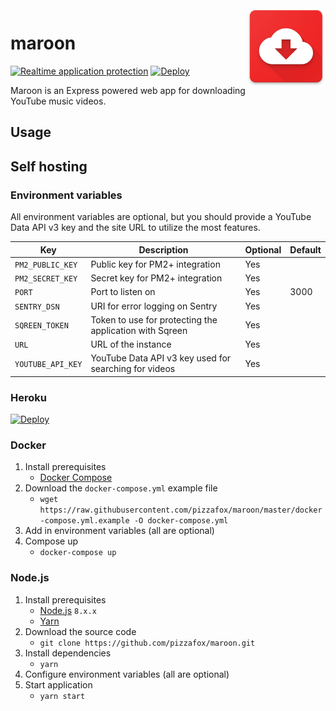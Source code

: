 <img src="./public/img/logo.png" width="25%" align="right">

# maroon

[![Realtime application protection](https://s3-eu-west-1.amazonaws.com/sqreen-assets/badges/20171107/sqreen-light-badge.svg)](https://www.sqreen.io/?utm_source=badge) [![Deploy](https://www.herokucdn.com/deploy/button.svg)](https://heroku.com/deploy?template=https://github.com/pizzafox/maroon/tree/master)

Maroon is an Express powered web app for downloading YouTube music videos.

## Usage

## Self hosting

### Environment variables

All environment variables are optional, but you should provide a YouTube Data API v3 key and the site URL to utilize the most features.

| Key               | Description                                             | Optional | Default |
|-------------------|---------------------------------------------------------|----------|---------|
| `PM2_PUBLIC_KEY`  | Public key for PM2+ integration                         | Yes      |         |
| `PM2_SECRET_KEY`  | Secret key for PM2+ integration                         | Yes      |         |
| `PORT`            | Port to listen on                                       | Yes      | 3000    |
| `SENTRY_DSN`      | URI for error logging on Sentry                         | Yes      |         |
| `SQREEN_TOKEN`    | Token to use for protecting the application with Sqreen | Yes      |         |
| `URL`             | URL of the instance                                     | Yes      |         |
| `YOUTUBE_API_KEY` | YouTube Data API v3 key used for searching for videos   | Yes      |         |

### Heroku

[![Deploy](https://www.herokucdn.com/deploy/button.svg)](https://heroku.com/deploy?template=https://github.com/pizzafox/maroon/tree/master)

### Docker

1. Install prerequisites
    - [Docker Compose](https://docs.docker.com/compose/install/)
2. Download the `docker-compose.yml` example file
    - `wget https://raw.githubusercontent.com/pizzafox/maroon/master/docker-compose.yml.example -O docker-compose.yml`
3. Add in environment variables (all are optional)
4. Compose up
    - `docker-compose up`

### Node.js

1. Install prerequisites
    - [Node.js](https://nodejs.org) `8.x.x`
    - [Yarn](https://yarnpkg.com)
2. Download the source code
    - `git clone https://github.com/pizzafox/maroon.git`
3. Install dependencies
    - `yarn`
4. Configure environment variables (all are optional)
5. Start application
    - `yarn start`
